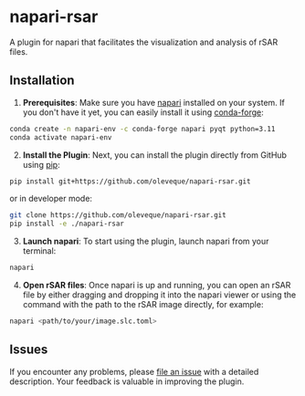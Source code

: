 # napari-rsar

A plugin for napari that facilitates the visualization and analysis of rSAR files.

## Installation

1. **Prerequisites**: Make sure you have [napari](https://napari.org/) installed on your system. If you don't have it yet, you can easily install it using [conda-forge](https://conda-forge.org/docs/user/introduction.html):

```bash
conda create -n napari-env -c conda-forge napari pyqt python=3.11
conda activate napari-env
```

2. **Install the Plugin**: Next, you can install the plugin directly from GitHub using [pip](https://pypi.org/project/pip/):

```bash
pip install git+https://github.com/oleveque/napari-rsar.git
```

or in developer mode:
```bash
git clone https://github.com/oleveque/napari-rsar.git
pip install -e ./napari-rsar
```

3. **Launch napari**: To start using the plugin, launch napari from your terminal:

```bash
napari
```

4. **Open rSAR files**: Once napari is up and running, you can open an rSAR file by either dragging and dropping it into the napari viewer or using the command with the path to the rSAR image directly, for example:

```bash
napari <path/to/your/image.slc.toml>
```

## Issues

If you encounter any problems, please [file an issue](https://github.com/oleveque/napari-rsar/issues) with a detailed description. Your feedback is valuable in improving the plugin.